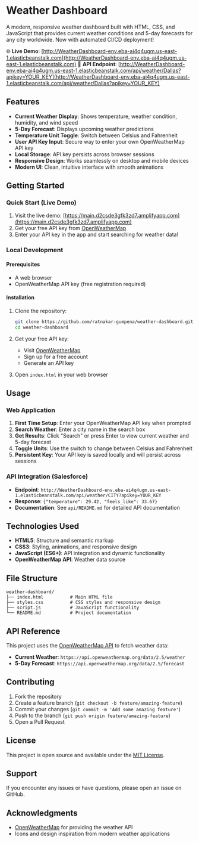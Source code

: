 # Weather Dashboard

A modern, responsive weather dashboard built with HTML, CSS, and JavaScript that provides current weather conditions and 5-day forecasts for any city worldwide. Now with automated CI/CD deployment!

🌐 **Live Demo**: [http://WeatherDashboard-env.eba-ai4q4ugm.us-east-1.elasticbeanstalk.com](http://WeatherDashboard-env.eba-ai4q4ugm.us-east-1.elasticbeanstalk.com)
🔗 **API Endpoint**: [http://WeatherDashboard-env.eba-ai4q4ugm.us-east-1.elasticbeanstalk.com/api/weather/Dallas?apikey=YOUR_KEY](http://WeatherDashboard-env.eba-ai4q4ugm.us-east-1.elasticbeanstalk.com/api/weather/Dallas?apikey=YOUR_KEY)

## Features

- **Current Weather Display**: Shows temperature, weather condition, humidity, and wind speed
- **5-Day Forecast**: Displays upcoming weather predictions
- **Temperature Unit Toggle**: Switch between Celsius and Fahrenheit
- **User API Key Input**: Secure way to enter your own OpenWeatherMap API key
- **Local Storage**: API key persists across browser sessions
- **Responsive Design**: Works seamlessly on desktop and mobile devices
- **Modern UI**: Clean, intuitive interface with smooth animations

## Getting Started

### Quick Start (Live Demo)

1. Visit the live demo: [https://main.d2csde3gfk3zd7.amplifyapp.com](https://main.d2csde3gfk3zd7.amplifyapp.com)
2. Get your free API key from [OpenWeatherMap](https://openweathermap.org/api)
3. Enter your API key in the app and start searching for weather data!

### Local Development

#### Prerequisites

- A web browser
- OpenWeatherMap API key (free registration required)

#### Installation

1. Clone the repository:
   ```bash
   git clone https://github.com/ratnakar-gumpena/weather-dashboard.git
   cd weather-dashboard
   ```

2. Get your free API key:
   - Visit [OpenWeatherMap](https://openweathermap.org/api)
   - Sign up for a free account
   - Generate an API key

3. Open `index.html` in your web browser

## Usage

### Web Application
1. **First Time Setup**: Enter your OpenWeatherMap API key when prompted
2. **Search Weather**: Enter a city name in the search box
3. **Get Results**: Click "Search" or press Enter to view current weather and 5-day forecast
4. **Toggle Units**: Use the switch to change between Celsius and Fahrenheit
5. **Persistent Key**: Your API key is saved locally and will persist across sessions

### API Integration (Salesforce)
- **Endpoint**: `http://WeatherDashboard-env.eba-ai4q4ugm.us-east-1.elasticbeanstalk.com/api/weather/CITY?apikey=YOUR_KEY`
- **Response**: `{"temperature": 29.42, "feels_like": 33.67}`
- **Documentation**: See `api/README.md` for detailed API documentation

## Technologies Used

- **HTML5**: Structure and semantic markup
- **CSS3**: Styling, animations, and responsive design
- **JavaScript (ES6+)**: API integration and dynamic functionality
- **OpenWeatherMap API**: Weather data source

## File Structure

```
weather-dashboard/
├── index.html          # Main HTML file
├── styles.css          # CSS styles and responsive design
├── script.js           # JavaScript functionality
└── README.md           # Project documentation
```

## API Reference

This project uses the [OpenWeatherMap API](https://openweathermap.org/api) to fetch weather data:

- **Current Weather**: `https://api.openweathermap.org/data/2.5/weather`
- **5-Day Forecast**: `https://api.openweathermap.org/data/2.5/forecast`

## Contributing

1. Fork the repository
2. Create a feature branch (`git checkout -b feature/amazing-feature`)
3. Commit your changes (`git commit -m 'Add some amazing feature'`)
4. Push to the branch (`git push origin feature/amazing-feature`)
5. Open a Pull Request

## License

This project is open source and available under the [MIT License](LICENSE).

## Support

If you encounter any issues or have questions, please open an issue on GitHub.

## Acknowledgments

- [OpenWeatherMap](https://openweathermap.org/) for providing the weather API
- Icons and design inspiration from modern weather applications